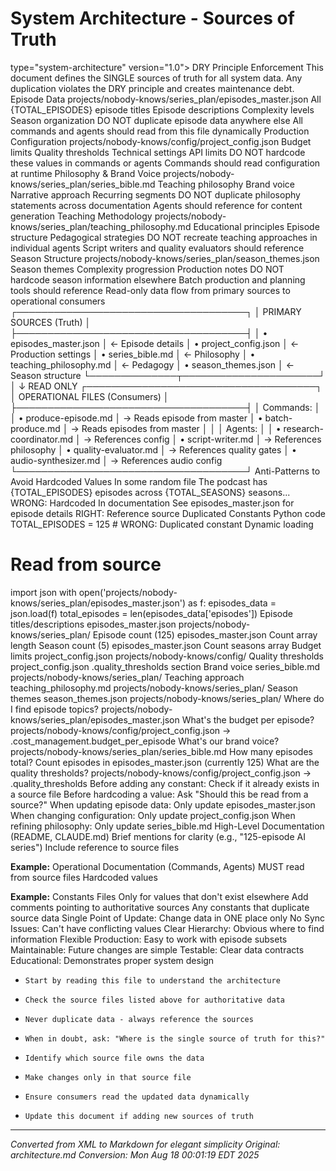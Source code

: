 # System Architecture - Sources of Truth


type="system-architecture"
version="1.0">
DRY Principle Enforcement
This document defines the SINGLE sources of truth for all system data. Any duplication violates the DRY principle and creates maintenance debt.
Episode Data
projects/nobody-knows/series_plan/episodes_master.json
All {TOTAL_EPISODES} episode titles
Episode descriptions
Complexity levels
Season organization
DO NOT duplicate episode data anywhere else
All commands and agents should read from this file dynamically
Production Configuration
projects/nobody-knows/config/project_config.json
Budget limits
Quality thresholds
Technical settings
API limits
DO NOT hardcode these values in commands or agents
Commands should read configuration at runtime
Philosophy & Brand Voice
projects/nobody-knows/series_plan/series_bible.md
Teaching philosophy
Brand voice
Narrative approach
Recurring segments
DO NOT duplicate philosophy statements across documentation
Agents should reference for content generation
Teaching Methodology
projects/nobody-knows/series_plan/teaching_philosophy.md
Educational principles
Episode structure
Pedagogical strategies
DO NOT recreate teaching approaches in individual agents
Script writers and quality evaluators should reference
Season Structure
projects/nobody-knows/series_plan/season_themes.json
Season themes
Complexity progression
Production notes
DO NOT hardcode season information elsewhere
Batch production and planning tools should reference
Read-only data flow from primary sources to operational consumers
┌─────────────────────────────────────┐
│     PRIMARY SOURCES (Truth)         │
├─────────────────────────────────────┤
│ • episodes_master.json              │ ← Episode details
│ • project_config.json               │ ← Production settings
│ • series_bible.md                   │ ← Philosophy
│ • teaching_philosophy.md            │ ← Pedagogy
│ • season_themes.json                │ ← Season structure
└──────────────┬──────────────────────┘
│
↓ READ ONLY
┌─────────────────────────────────────┐
│    OPERATIONAL FILES (Consumers)    │
├─────────────────────────────────────┤
│ Commands:                           │
│ • produce-episode.md                │ → Reads episode from master
│ • batch-produce.md                  │ → Reads episodes from master
│                                     │
│ Agents:                             │
│ • research-coordinator.md           │ → References config
│ • script-writer.md                  │ → References philosophy
│ • quality-evaluator.md              │ → References quality gates
│ • audio-synthesizer.md              │ → References audio config
└─────────────────────────────────────┘
Anti-Patterns to Avoid
Hardcoded Values
In some random file
The podcast has {TOTAL_EPISODES} episodes across {TOTAL_SEASONS} seasons...
WRONG: Hardcoded
In documentation
See episodes_master.json for episode details
RIGHT: Reference source
Duplicated Constants
Python code
TOTAL_EPISODES = 125  # WRONG: Duplicated constant
Dynamic loading
# Read from source
import json
with open('projects/nobody-knows/series_plan/episodes_master.json') as f:
episodes_data = json.load(f)
total_episodes = len(episodes_data['episodes'])
Episode titles/descriptions
episodes_master.json
projects/nobody-knows/series_plan/
Episode count (125)
episodes_master.json
Count array length
Season count (5)
episodes_master.json
Count seasons array
Budget limits
project_config.json
projects/nobody-knows/config/
Quality thresholds
project_config.json
.quality_thresholds section
Brand voice
series_bible.md
projects/nobody-knows/series_plan/
Teaching approach
teaching_philosophy.md
projects/nobody-knows/series_plan/
Season themes
season_themes.json
projects/nobody-knows/series_plan/
Where do I find episode topics?
projects/nobody-knows/series_plan/episodes_master.json
What's the budget per episode?
projects/nobody-knows/config/project_config.json → .cost_management.budget_per_episode
What's our brand voice?
projects/nobody-knows/series_plan/series_bible.md
How many episodes total?
Count episodes in episodes_master.json (currently 125)
What are the quality thresholds?
projects/nobody-knows/config/project_config.json → .quality_thresholds
Before adding any constant: Check if it already exists in a source file
Before hardcoding a value: Ask "Should this be read from a source?"
When updating episode data: Only update episodes_master.json
When changing configuration: Only update project_config.json
When refining philosophy: Only update series_bible.md
High-Level Documentation (README, CLAUDE.md)
Brief mentions for clarity (e.g., "125-episode AI series")
Include reference to source files

**Example:**
Operational Documentation (Commands, Agents)
MUST read from source files
Hardcoded values

**Example:**
Constants Files
Only for values that don't exist elsewhere
Add comments pointing to authoritative sources
Any constants that duplicate source data
Single Point of Update: Change data in ONE place only
No Sync Issues: Can't have conflicting values
Clear Hierarchy: Obvious where to find information
Flexible Production: Easy to work with episode subsets
Maintainable: Future changes are simple
Testable: Clear data contracts
Educational: Demonstrates proper system design

-
      Start by reading this file to understand the architecture

-
      Check the source files listed above for authoritative data

-
      Never duplicate data - always reference the sources

-
      When in doubt, ask: "Where is the single source of truth for this?"

-
      Identify which source file owns the data

-
      Make changes only in that source file

-
      Ensure consumers read the updated data dynamically

-
      Update this document if adding new sources of truth

---

*Converted from XML to Markdown for elegant simplicity*
*Original: architecture.md*
*Conversion: Mon Aug 18 00:01:19 EDT 2025*
